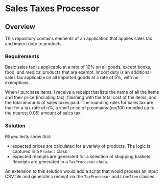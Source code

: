 # Sales Taxes Processor

## Overview

This repository contains elements of an application that applies sales tax and import duty to products.

### Requirements

Basic sales tax is applicable at a rate of 10% on all goods, except books, food, and medicalproducts that are exempt. Import duty is an additional sales tax applicable on all importedgoods at a rate of 5%, with no exemptions.
When I purchase items, I receive a receipt that lists the name of all the items and their price(including tax), finishing with the total cost of the items, and the total amounts of sales taxespaid. The rounding rules for sales tax are that for a tax rate of n%, a shelf price of p contains(np/100 rounded up to the nearest 0.05) amount of sales tax.

### Solution

RSpec tests show that: 

- expected prices are calculated for a variety of products. The logic is captured in a `Product` class.
- expected receipts are generated for a selection of shopping baskets. Receipts are generated in a `TaxProcessor` class.

An extension to this solution would add a script that would process an input CSV file and generate a receipt via the `TaxProcessor` and `LineItem` classes.

